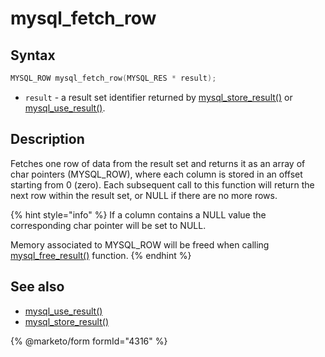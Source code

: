 # mysql\_fetch\_row

## Syntax

```c
MYSQL_ROW mysql_fetch_row(MYSQL_RES * result);
```

* `result` - a result set identifier returned by [mysql\_store\_result()](mysql_store_result.md) or [mysql\_use\_result()](mysql_use_result.md).

## Description

Fetches one row of data from the result set and returns it as an array of char pointers (MYSQL\_ROW), where each column is stored in an offset starting from 0 (zero). Each subsequent call to this function will return the next row within the result set, or NULL if there are no more rows.

{% hint style="info" %}
If a column contains a NULL value the corresponding char pointer will be set to NULL.

Memory associated to MYSQL\_ROW will be freed when calling [mysql\_free\_result()](mysql_free_result.md) function.
{% endhint %}

## See also

* [mysql\_use\_result()](mysql_use_result.md)
* [mysql\_store\_result()](mysql_store_result.md)


{% @marketo/form formId="4316" %}

